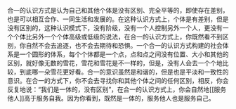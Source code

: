 合一的认识方式是认为自己和其他个体是没有区别、完全平等的，即使存在差别，也是可以相互合作、一同生活和发展的。在这种认识方式上，个体是有差别，但是没有区别的，这种认识模式下，没有阶级，没有一个人控制另外一个人，更没有一个个体比另外一个个体高级或低级的说法，在合一的认识方式上，你既然看不到区别，你自然不会去追逐，也不会去期待和恐惧。一个合一的认识方式构建的社会体系是一个圆形的体系，每个个体都是一个点，点和点之间没有位置、大小和其他的区别，就好像无数的雪花，雪花和雪花是不一样的，但是，没有人会去一个个地比较，到底哪一朵雪花更好看。合一的意识虽然是和谐的，但是也是平淡和一致性的意识。在合一的方式下，你不会去寻找你和其他个体之间的任何区别，相反，你会反复地说：“我们是一体的，没有区别”，在合一的认识方式上，你会自然地[[服务他人]]高于服务自我。因为你看到，既然是一体的，服务他人也是服务自己。